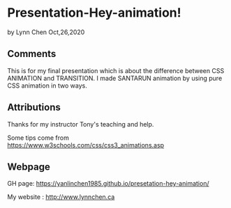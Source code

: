 # Presentation-Hey-animation!

by  Lynn Chen     Oct,26,2020



## Comments

This is for my final presentation which is about the difference between CSS ANIMATION and TRANSITION.
I made SANTARUN animation by using pure CSS animation in two ways.



## Attributions

Thanks for my instructor Tony's teaching and help.

Some tips come from https://www.w3schools.com/css/css3_animations.asp




## Webpage 

GH page:  https://yanlinchen1985.github.io/presetation-hey-animation/

My website : http://www.lynnchen.ca

